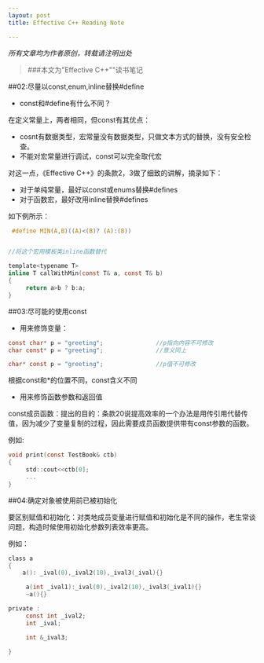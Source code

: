 ```yaml
---
layout: post
title: Effective C++ Reading Note

---
```


<em>所有文章均为作者原创，转载请注明出处</em>

> ###本文为"Effective C++""读书笔记




##02:尽量以const,enum,inline替换#define

- const和#define有什么不同？

在定义常量上，两者相同，但const有其优点：

  - cosnt有数据类型，宏常量没有数据类型，只做文本方式的替换，没有安全检查。
  - 不能对宏常量进行调试，const可以完全取代宏

对这一点，《Effective C++》的条款2，3做了细致的讲解，摘录如下：

   * 对于单纯常量，最好以const或enums替换#defines
   * 对于函数宏，最好改用inline替换#defines

如下例所示：


```c
 #define MIN(A,B)((A)<(B)? (A):(B))
```


```c

//将这个宏用模板类inline函数替代

template<typename T>
inline T callWithMin(const T& a, const T& b)
{
     return a>b ? b:a;
}

```


##03:尽可能的使用const


- 用来修饰变量：

```c
const char* p = "greeting";               //p指向内容不可修改
char const* p = "greeting";               //意义同上

char* const p = "greeting";               //p值不可修改

```

根据const和*的位置不同，const含义不同

- 用来修饰函数参数和返回值

const成员函数：提出的目的：条款20说提高效率的一个办法是用传引用代替传值，因为减少了变量复制的过程，因此需要成员函数提供带有const参数的函数。

例如:

```c
void print(const TestBook& ctb)
{
     std::cout<<ctb[0];
     ...
}
```

##04:确定对象被使用前已被初始化

要区别赋值和初始化：对类地成员变量进行赋值和初始化是不同的操作，老生常谈问题，构造时候使用初始化参数列表效率更高。

例如：

```c
class a
{
    a(): _ival(0),_ival2(10),_ival3(_ival){}                                  // 一个良好的习惯是为每个类提供一个默认的构造函数

     a(int _ival1):_ival(0),_ival2(10),_ival3(_ival1){}                    // 这种构构造初始化列表的形式高效,
     ~a(){}

private :
     const int _ival2;
     int _ival;

     int &_ival3;     

}
```


